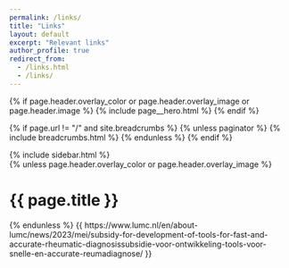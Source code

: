 ```yaml
---
permalink: /links/
title: "Links"
layout: default
excerpt: "Relevant links"
author_profile: true
redirect_from: 
  - /links.html
  - /links/
---
```


{% if page.header.overlay_color or page.header.overlay_image or page.header.image %}
  {% include page__hero.html %}
{% endif %}

{% if page.url != "/" and site.breadcrumbs %}
  {% unless paginator %}
    {% include breadcrumbs.html %}
  {% endunless %}
{% endif %}

<div id="main" role="main">
  {% include sidebar.html %}

  <div class="archive">
    {% unless page.header.overlay_color or page.header.overlay_image %}
      <h1 class="page__title">{{ page.title }}</h1>
    {% endunless %}
    {{ 
        https://www.lumc.nl/en/about-lumc/news/2023/mei/subsidy-for-development-of-tools-for-fast-and-accurate-rheumatic-diagnosissubsidie-voor-ontwikkeling-tools-voor-snelle-en-accurate-reumadiagnose/
     }}
  </div>
</div>



